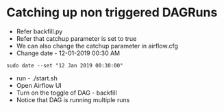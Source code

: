 # Catching up non triggered DAGRuns

- Refer backfill.py
- Refer that catchup parameter is set to true
- We can also change the catchup parameter in airflow.cfg
- Change date - 12-01-2019 00:30 AM
```
sudo date --set "12 Jan 2019 00:30:00"
```
- run - ./start.sh
- Open Airflow UI
- Turn on the toggle of DAG - backfill
- Notice that DAG is running multiple runs
